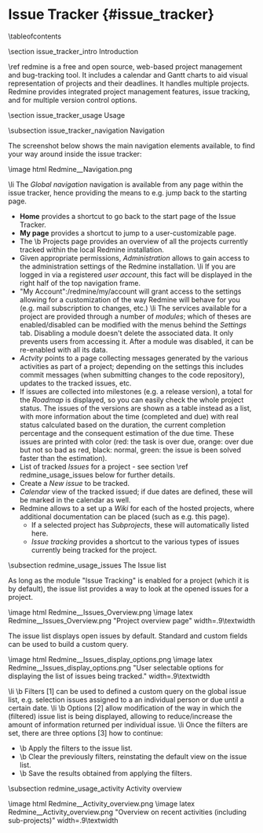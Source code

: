 
Issue Tracker    {#issue_tracker}
=============

\tableofcontents

\section issue_tracker_intro Introduction

\ref redmine is a free and open source, web-based project management and
bug-tracking tool. It includes a calendar and Gantt charts to aid visual
representation of projects and their deadlines. It handles multiple projects.
Redmine provides integrated project management features, issue tracking, and
for multiple version control options.

\section issue_tracker_usage Usage

\subsection issue_tracker_navigation Navigation

The screenshot below shows the main navigation elements available, to find your
way around inside the issue tracker:

\image html Redmine__Navigation.png

\li The _Global navigation_ navigation is available from any page within the issue tracker, hence providing the means to e.g. jump back to the starting page.
  - <b>Home</b> provides a shortcut to go back to the start page of the Issue Tracker.
  - <b>My page</b> provides a shortcut to jump to a user-customizable page.
  - The \b Projects page provides an overview of all the projects currently tracked within the local Redmine installation.
  - Given appropriate permissions, *Administration* allows to gain access to the administration settings of the Redmine installation.
\li If you are logged in via a registered _user account_, this fact will be displayed in the right half of the top navigation frame.
  - "My Account":/redmine/my/account will grant access to the settings allowing for a customization of the way Redmine will behave for you (e.g. mail subscription to changes, etc.)
\li The services available for a project are provided through a number of _modules_; which of theses are enabled/disabled can be modified with the menus behind the *Settings* tab. Disabling a module doesn't delete the associated data. It only prevents users from accessing it. After a module was disabled, it can be re-enabled with all its data.
  - *Actvity* points to a page collecting messages generated by the various activities as part of a project; depending on the settings this includes commit messages (when submitting changes to the code repository), updates to the tracked issues, etc.
  - If issues are collected into milestones (e.g. a release version), a total for the *Roadmap* is displayed, so you can easily check the whole project status. The issues of the versions are shown as a table instead as a list, with more information about the time (completed and due) with real status calculated based on the duration, the current completion percentage and the consequent estimation of the due time. These issues are printed with color (red: the task is over due, orange: over due but not so bad as red, black: normal, green: the issue is been solved faster than the estimation).
  - List of tracked *Issues* for a project - see section \ref redmine_usage_issues below for further details.
  - Create a *New issue* to be tracked.
  - *Calendar* view of the tracked issued; if due dates are defined, these will be marked in the calendar as well.
  - Redmine allows to a set up a *Wiki* for each of the hosted projects, where additional documentation can be placed (such as e.g. this page).
    - If a selected project has *Subprojects*, these will automatically listed here.
    - *Issue tracking* provides a shortcut to the various types of issues currently being tracked for the project.

\subsection redmine_usage_issues The Issue list

  As long as the module "Issue Tracking" is enabled for a project (which it is
  by default), the issue list provides a way to look at the opened issues for a project.

  \image html Redmine__Issues_Overview.png
  \image latex Redmine__Issues_Overview.png "Project overview page" width=.9\textwidth

  The issue list displays open issues by default. Standard and custom fields can be used to build a custom query.

  \image html Redmine__Issues_display_options.png
  \image latex Redmine__Issues_display_options.png "User selectable options for displaying the list of issues being tracked." width=.9\textwidth

  \li \b Filters [1] can be used to defined a custom query on the global issue list,
  e.g. selection issues assigned to a an individual person or due until a certain date.
  \li \b Options [2] allow modification of the way in which the (filtered) issue list is
  being displayed, allowing to reduce/increase the amount of information returned per
  individual issue.
  \li Once the filters are set, there are three options [3] how to continue:
  - \b Apply the filters to the issue list.
  - \b Clear the previously filters, reinstating the default view on the issue list.
  - \b Save the results obtained from applying the filters.

  \subsection redmine_usage_activity Activity overview

  \image html Redmine__Activity_overview.png
  \image latex Redmine__Activity_overview.png "Overview on recent activities (including sub-projects)" width=.9\textwidth
